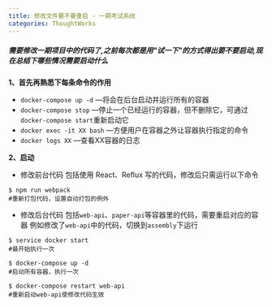 ```yaml
---
title: 修改文件要不要重启 - 一期考试系统
categories: ThoughtWorks
---
```




##### 需要修改一期项目中的代码了,之前每次都是用"试一下"的方式得出要不要启动,现在总结下哪些情况需要启动什么

**1、首先再熟悉下每条命令的作用**
* `docker-compose up -d`    —将会在后台启动并运行所有的容器
* `docker-compose stop`      —停止一个已经运行的容器，但不删除它，可通过`docker-compose start`重新启动它
* `docker exec -it XX bash` —方便用户在容器之外让容器执行指定的命令
* `docker logs XX` —查看XX容器的日志

**2、启动**
* 修改前台代码
包括使用 React、Reflux 写的代码，修改后只需运行以下命令
```
$ npm run webpack
#重新打包代码，设置自动打包的例外
```
* 修改后台代码
包括`web-api`、`paper-api`等容器里的代码，需要重启对应的容器
例如修改了`web-api`中的代码，切换到`assembly`下运行
```
$ service docker start  
#最开始执行一次
```
```
$ docker-compose up -d
#启动所有容器，执行一次
```
```
$ docker-compose restart web-api
#重新启动web-api使修改代码生效
```


